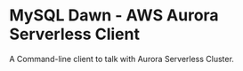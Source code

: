 # MySQL Dawn - AWS Aurora Serverless Client

A Command-line client to talk with Aurora Serverless Cluster.
